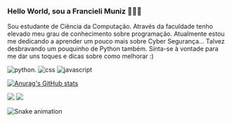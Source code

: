 ### Hello World, sou a Francieli Muniz 👩‍💻😉

Sou estudante de Ciência da Computação. 
Através da faculdade tenho elevado meu grau de conhecimento sobre programação. Atualmente estou me dedicando a aprender um pouco mais sobre Cyber Segurança... Talvez desbravando um pouquinho de Python também. Sinta-se à vontade para me dar uns toques e dicas sobre como melhorar :)

![python](https://img.shields.io/badge/Python-3776AB?style=for-the-badge&logo=python&logoColor=white).
![css](	https://img.shields.io/badge/CSS3-1572B6?style=for-the-badge&logo=css3&logoColor=white)
![javascript](https://img.shields.io/badge/JavaScript-323330?style=for-the-badge&logo=javascript&logoColor=F7DF1E)

[![Anurag's GitHub stats](https://github-readme-stats.vercel.app/api?username=FranMuniz&theme=dracula)](https://github.com/anuraghazra/github-readme-stats)

<div> 
  
  <a href="https://www.instagram.com/sh3iva" target="_blank"><img src="https://img.shields.io/badge/-Instagram-%23E4405F?style=for-the-badge&logo=instagram&logoColor=white" target="_blank"></a>
  <a href="https://www.linkedin.com/in/francielimuniz/" target="_blank"><img src="https://img.shields.io/badge/-LinkedIn-%230077B5?style=for-the-badge&logo=linkedin&logoColor=white" target="_blank"></a>

![Snake animation](https://github.com/FranMuniz/FranMuniz/blob/output/github-contribution-grid-snake.svg)
